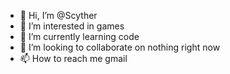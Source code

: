 - 👋 Hi, I’m @Scyther
- 👀 I’m interested in games 
- 🌱 I’m currently learning code
- 💞️ I’m looking to collaborate on nothing right now 
- 📫 How to reach me gmail 

<!---
Scyther2006/Scyther2006 is a ✨ special ✨ repository because its `README.md` (this file) appears on your GitHub profile.
You can click the Preview link to take a look at your changes.
--->
